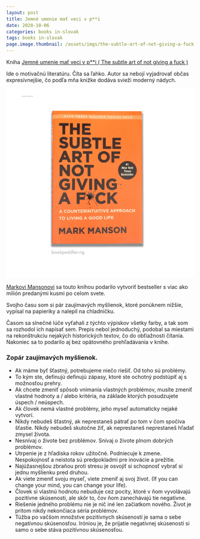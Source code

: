 ```yaml
---
layout: post
title: Jemné umenie mať veci v p**i
date: 2020-10-06
categories: books in-slovak
tags: books in-slovak
page.image.thumbnail: /assets/imgs/the-subtle-art-of-not-giving-a-fuck.jpg
---
```


Kniha [Jemné umenie mať veci v p**i ( The subtle art of not giving a fuck )](https://www.martinus.sk/?uItem=302044&z=JZKXBM&utm_source=z%3DJZKXBM&utm_medium=url&utm_campaign=partner)

Ide o motivačnú literatúru. Číta sa ľahko. Autor sa nebojí vyjadrovať občas expresívnejšie, čo podľa mňa
knižke dodáva svieži moderný nádych.

[![the-subtle-art-of-not-giving-a-fuck](/assets/imgs/the-subtle-art-of-not-giving-a-fuck.jpg)](https://www.martinus.sk/?uItem=302044&z=JZKXBM&utm_source=z%3DJZKXBM&utm_medium=url&utm_campaign=partner)

[Markovi Mansonovi](https://markmanson.net) sa touto knihou podarilo vytvoriť bestseller s viac ako milión predanými kusmi po celom svete.

Svojho času som si pár zaujímavých myšlienok, ktoré ponúknem nižšie, vypísal na papieriky a nalepil na chladničku.

Časom sa slnečné lúče vyťahali z týchto výpiskov všetky farby, a tak som sa rozhodol ich napísať sem. 
Prepis nebol jednoduchý, podobal sa miestami na rekonštrukciu nejakých historických textov, čo do obťiažnosti čítania.
Nakoniec sa to podarilo aj bez opätovného prehľadávania v knihe.


### Zopár zaujímavých myšlienok.

- Ak máme byť šťastný, potrebujeme niečo riešiť. Od toho sú problémy.
- To kým ste, definujú definujú zápasy, ktoré ste ochotný podstúpiť aj s možnosťou prehry.
- Ak chcete zmeniť spôsob vnímania vlastných problémov, musíte zmeniť vlastné hodnoty a / alebo kritéria, na základe ktorých posudzujete úspech / neúspech.
- Ak človek nemá vlastné problémy, jeho myseľ automaticky nejaké vytvorí.
- Nikdy nebudeš šťastný, ak neprestaneš pátrať po tom v čom spočíva šťastie. Nikdy nebudeš skutočne žiť, ak neprestaneš neprestaneš hľadať zmysel života.
- Nesnívaj o živote bez problémov. Snívaj o živote plnom dobrých problémov.
- Utrpenie je z hľadiska rokov užitočné. Podniecuje k zmene. Nespokojnosť a neistota sú predpokladmi pre inovácie a prežitie.
- Najúžasnejšou zbraňou proti stresu je osvojiť si schopnosť vybrať si jednu myšlienku pred druhou.
- Ak viete zmeniť svoju myseľ, viete zmeniť aj svoj život. (If you can change your mind, you can change your life).
- Človek si vlastnú hodnotu nebuduje cez pocity, ktoré v ňom vyvolávajú pozitívne skúsenosti, ale skôr to, čov ňom zanechávajú tie negatívne.
- Riešenie jedného problému nie je nič iné len začiatkom nového. Život je pritom nikdy nekončiaca séria problémov.
- Túžba po vačšom množstve pozitívnych skúseností je sama o sebe negatívnou skúsenosťou. Iróniou je, že prijatie negatívnej skúsenosti si samo o sebe stáva pozitívnou skúsenosťou. 

<script type="text/javascript" src="//partner.mrtns.eu/banners/banner.js?type=banner&brand_id=1&uItem=302044&size=full&show_price=1&color=white&z=JZKXBM"></script>

